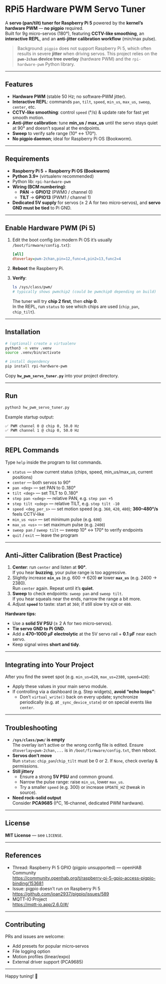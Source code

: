 # RPi5 Hardware PWM Servo Tuner

A **servo (pan/tilt) tuner for Raspberry Pi 5** powered by the **kernel’s hardware PWM** — **no pigpio** required.  
Built for 9g micro-servos (180°), featuring **CCTV-like smoothing**, an **interactive REPL**, and an **anti‑jitter calibration workflow** (min/max pulse).

> Background: `pigpio` does not support Raspberry Pi 5, which often results in severe **jitter** when driving servos. This project relies on the **`pwm-2chan` device tree overlay** (hardware PWM) and the `rpi-hardware-pwm` Python library.

---

## Features

- **Hardware PWM** (stable 50 Hz; no software‑PWM jitter).
- **Interactive REPL**: commands `pan`, `tilt`, `speed`, `min_us`, `max_us`, `sweep`, `center`, etc.
- **CCTV‑like smoothing**: control `speed` (°/s) & update rate for fast yet smooth motion.
- **Anti‑jitter calibration**: tune **min_us / max_us** until the servo stays quiet at 90° and doesn’t squeal at the endpoints.
- **Sweep** to verify safe range (10° ↔ 170°).
- **No pigpio daemon**; ideal for Raspberry Pi OS (Bookworm).

---

## Requirements

- **Raspberry Pi 5** + **Raspberry Pi OS (Bookworm)**
- **Python 3.9+** (virtualenv recommended)
- Python lib: `rpi-hardware-pwm`
- **Wiring (BCM numbering)**:
  - **PAN** → **GPIO12** (PWM0 / channel 0)
  - **TILT** → **GPIO13** (PWM1 / channel 1)
- **Dedicated 5V supply** for servos (≥ 2 A for two micro‑servos), and **servo GND must be tied** to Pi GND.

---

## Enable Hardware PWM (Pi 5)

1. Edit the boot config (on modern Pi OS it’s usually `/boot/firmware/config.txt`):

   ```ini
   [all]
   dtoverlay=pwm-2chan,pin=12,func=4,pin2=13,func2=4
   ```

2. **Reboot** the Raspberry Pi.

3. **Verify**:

   ```bash
   ls /sys/class/pwm/
   # typically shows pwmchip2 (could be pwmchip0 depending on build)
   ```

   The tuner will try **chip 2 first**, then **chip 0**.  
   In the REPL, run `status` to see which chips are used (`chip_pan`, `chip_tilt`).

---

## Installation

```bash
# (optional) create a virtualenv
python3 -m venv .venv
source .venv/bin/activate

# install dependency
pip install rpi-hardware-pwm
```

Copy **`hw_pwm_servo_tuner.py`** into your project directory.

---

## Run

```bash
python3 hw_pwm_servo_tuner.py
```

Example startup output:

```
✅ PWM channel 0 @ chip 0, 50.0 Hz
✅ PWM channel 1 @ chip 0, 50.0 Hz
```

---

## REPL Commands

Type `help` inside the program to list commands.

- `status` — show current status (chips, speed, min_us/max_us, current positions)
- `center` — both servos to 90°
- `pan <deg>` — set PAN to 0..180°
- `tilt <deg>` — set TILT to 0..180°
- `step pan <±deg>` — relative PAN, e.g. `step pan +5`
- `step tilt <±deg>` — relative TILT, e.g. `step tilt -10`
- `speed <deg_per_s>` — set motion speed (e.g. `360`, `420`, `480`); **360–480°/s** feels CCTV‑like
- `min_us <us>` — set minimum pulse (e.g. `600`)
- `max_us <us>` — set maximum pulse (e.g. `2400`)
- `sweep pan` / `sweep tilt` — sweep 10° ↔ 170° to verify endpoints
- `quit` / `exit` — leave the program

---

## Anti‑Jitter Calibration (Best Practice)

1. **Center**: run `center` and listen at **90°**.  
   If you hear **buzzing**, your pulse range is too aggressive.
2. Slightly increase **`min_us`** (e.g. 600 → 620) **or** lower **`max_us`** (e.g. 2400 → 2380).  
   Run `center` again. Repeat until it’s **quiet**.
3. **Sweep** to check endpoints: `sweep pan` and `sweep tilt`.  
   If you hear squeals near the ends, narrow the range a bit more.
4. Adjust **`speed`** to taste: start at `360`; if still slow try `420` or `480`.

**Hardware tips:**
- Use a **solid 5V PSU** (≥ 2 A for two micro‑servos).
- **Tie servo GND to Pi GND**.
- Add a **470–1000 µF electrolytic** at the 5V servo rail + **0.1 µF** near each servo.
- Keep signal wires **short and tidy**.

---

## Integrating into Your Project

After you find the sweet spot (e.g. `min_us=620`, `max_us=2380`, `speed=420`):

- Apply these values in your main servo module.
- If controlling via a dashboard (e.g. Step widgets), **avoid “echo loops”**:
  - Don’t `virtual_write()` back on every update; synchronize periodically (e.g. at `_sync_device_state`) or on special events like `center`.

---

## Troubleshooting

- **`/sys/class/pwm/` is empty**  
  The overlay isn’t active or the wrong config file is edited. Ensure `dtoverlay=pwm-2chan,...` is in `/boot/firmware/config.txt`, then reboot.
- **Servos don’t move**  
  Run `status`: `chip_pan`/`chip_tilt` must be 0 or 2. If `None`, check overlay & permissions.
- **Still jittery**  
  - Ensure a strong **5V PSU** and common ground.  
  - Narrow the pulse range: raise `min_us`, lower `max_us`.  
  - Try a smaller `speed` (e.g. 300) or increase `UPDATE_HZ` (tweak in source).
- **Need rock‑solid output**  
  Consider **PCA9685** (I²C, 16‑channel, dedicated PWM hardware).

---

## License

**MIT License** — see `LICENSE`.

---

## References

- Thread: Raspberry Pi 5 GPIO (pigpio unsupported) — openHAB Community  
  https://community.openhab.org/t/raspberry-pi-5-gpio-access-pigpio-binding/153681
- Issue: pigpio doesn’t run on Raspberry Pi 5  
  https://github.com/joan2937/pigpio/issues/589
- MQTT-IO Project  
  https://mqtt-io.app/2.6.0/#/

---

## Contributing

PRs and issues are welcome:
- Add presets for popular micro‑servos
- File logging option
- Motion profiles (linear/expo)
- External driver support (PCA9685)

---

Happy tuning! 🚀

